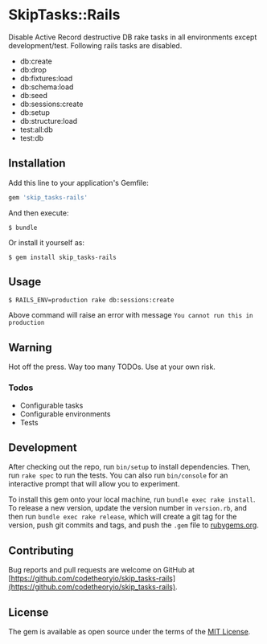 # SkipTasks::Rails

Disable Active Record destructive DB rake tasks in all environments except development/test.  Following rails tasks are disabled.

- db:create
- db:drop
- db:fixtures:load
- db:schema:load
- db:seed
- db:sessions:create
- db:setup
- db:structure:load
- test:all:db
- test:db


## Installation

Add this line to your application's Gemfile:

```ruby
gem 'skip_tasks-rails'
```

And then execute:

    $ bundle

Or install it yourself as:

    $ gem install skip_tasks-rails

## Usage

    $ RAILS_ENV=production rake db:sessions:create

Above command will raise an error with message
`You cannot run this in production`

## Warning
Hot off the press.   Way too many TODOs.  Use at your own risk.

### Todos
- Configurable tasks
- Configurable environments
- Tests


## Development

After checking out the repo, run `bin/setup` to install dependencies. Then, run `rake spec` to run the tests. You can also run `bin/console` for an interactive prompt that will allow you to experiment.

To install this gem onto your local machine, run `bundle exec rake install`. To release a new version, update the version number in `version.rb`, and then run `bundle exec rake release`, which will create a git tag for the version, push git commits and tags, and push the `.gem` file to [rubygems.org](https://rubygems.org).

## Contributing

Bug reports and pull requests are welcome on GitHub at [https://github.com/codetheoryio/skip_tasks-rails](https://github.com/codetheoryio/skip_tasks-rails).

## License

The gem is available as open source under the terms of the [MIT License](https://opensource.org/licenses/MIT).
